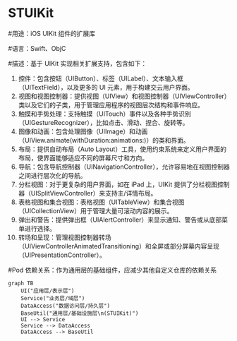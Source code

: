 # STUIKit

#用途：iOS UIKit 组件的扩展库

#语言：Swift、ObjC

#描述：基于 UIKit 实现相关扩展支持，包含如下：
1. 控件：包含按钮（UIButton）、标签（UILabel）、文本输入框（UITextField），以及更多的 UI 元素，用于构建交云用户界面。
2. 视图和视图控制器：提供视图（UIView）和视图控制器（UIViewController）类以及它们的子类，用于管理应用程序的视图层次结构和事件响应。
3. 触摸和手势处理：支持触摸（UITouch）事件以及各种手势识别（UIGestureRecognizer），比如点击、滑动、捏合、旋转等。
4. 图像和动画：包含处理图像（UIImage）和动画（UIView.animate(withDuration:animations:)）的类和界面。
5. 布局：提供自动布局（Auto Layout）工具，使用约束系统来定义用户界面的布局，使界面能够适应不同的屏幕尺寸和方向。
6. 导航：包含导航控制器（UINavigationController），允许容易地在视图控制器之间进行层次化的导航。
7. 分栏视图：对于更复杂的用户界面，如在 iPad 上，UIKit 提供了分栏视图控制器（UISplitViewController）来支持主/详情布局。
8. 表格视图和集合视图：表格视图（UITableView）和集合视图（UICollectionView）用于管理大量可滚动内容的展示。
9. 弹出和警告：提供弹出框（UIAlertController）来显示通知、警告或从底部菜单进行选择。
10. 转场和呈现：管理视图控制器转场（UIViewControllerAnimatedTransitioning）和全屏或部分屏幕内容呈现（UIPresentationController）。

#Pod 依赖关系：作为通用层的基础组件，应减少其他自定义仓库的依赖关系
```mermaid
graph TB
    UI("应用层/表示层")
    Service("业务层/域层")
    DataAccess("数据访问层/持久层")
    BaseUtil("通用层/基础设施层\n(STUIKit)")
    UI --> Service
    Service --> DataAccess
    DataAccess --> BaseUtil
```
